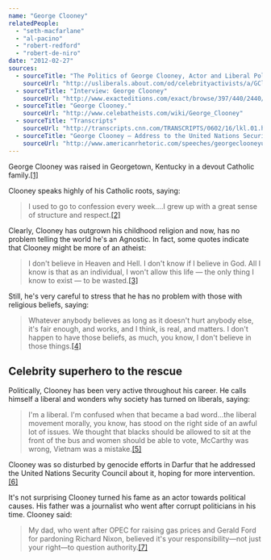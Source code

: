 ```yaml
---
name: "George Clooney"
relatedPeople:
  - "seth-macfarlane"
  - "al-pacino"
  - "robert-redford"
  - "robert-de-niro"
date: "2012-02-27"
sources:
  - sourceTitle: "The Politics of George Clooney, Actor and Liberal Political Activist"
    sourceUrl: "http://usliberals.about.com/od/celebrityactivists/a/GClooney.htm"
  - sourceTitle: "Interview: George Clooney"
    sourceUrl: "http://www.exacteditions.com/exact/browse/397/440/2440/3/16"
  - sourceTitle: "George Clooney."
    sourceUrl: "http://www.celebatheists.com/wiki/George_Clooney"
  - sourceTitle: "Transcripts"
    sourceUrl: "http://transcripts.cnn.com/TRANSCRIPTS/0602/16/lkl.01.html"
  - sourceTitle: "George Clooney – Address to the United Nations Security Council on Darfur"
    sourceUrl: "http://www.americanrhetoric.com/speeches/georgeclooneyunitednations.htm"
---
```


George Clooney was raised in Georgetown, Kentucky in a devout Catholic family.<a class="source-citation" href="#http://usliberals.about.com/od/celebrityactivists/a/GClooney.htm" title="The Politics of George Clooney, Actor and Liberal Political Activist">[1]</a>

Clooney speaks highly of his Catholic roots, saying:

>I used to go to confession every week….I grew up with a great sense of structure and respect.<a class="source-citation" href="#http://www.exacteditions.com/exact/browse/397/440/2440/3/16" title="Interview: George Clooney">[2]</a>

Clearly, Clooney has outgrown his childhood religion and now, has no problem telling the world he's an Agnostic. In fact, some quotes indicate that Clooney might be more of an atheist:

>I don't believe in Heaven and Hell. I don't know if I believe in God. All I know is that as an individual, I won't allow this life — the only thing I know to exist — to be wasted.<a class="source-citation" href="#http://www.celebatheists.com/wiki/George_Clooney" title="George Clooney.">[3]</a>

Still, he's very careful to stress that he has no problem with those with religious beliefs, saying:

>Whatever anybody believes as long as it doesn't hurt anybody else, it's fair enough, and works, and I think, is real, and matters. I don't happen to have those beliefs, as much, you know, I don't believe in those things.<a class="source-citation" href="#http://transcripts.cnn.com/TRANSCRIPTS/0602/16/lkl.01.html" title="Transcripts">[4]</a>

## Celebrity superhero to the rescue

Politically, Clooney has been very active throughout his career. He calls himself a liberal and wonders why society has turned on liberals, saying:

>I'm a liberal. I'm confused when that became a bad word…the liberal movement morally, you know, has stood on the right side of an awful lot of issues. We thought that blacks should be allowed to sit at the front of the bus and women should be able to vote, McCarthy was wrong, Vietnam was a mistake.<a class="source-citation" href="#http://usliberals.about.com/od/celebrityactivists/a/GClooney.htm" title="The Politics of George Clooney, Actor and Liberal Political Activist">[5]</a>

Clooney was so disturbed by genocide efforts in Darfur that he addressed the United Nations Security Council about it, hoping for more intervention.<a class="source-citation" href="#http://www.americanrhetoric.com/speeches/georgeclooneyunitednations.htm" title="George Clooney – Address to the United Nations Security Council on Darfur">[6]</a>

It's not surprising Clooney turned his fame as an actor towards political causes. His father was a journalist who went after corrupt politicians in his time. Clooney said:

>My dad, who went after OPEC for raising gas prices and Gerald Ford for pardoning Richard Nixon, believed it's your responsibility—not just your right—to question authority.<a class="source-citation" href="#http://usliberals.about.com/od/celebrityactivists/a/GClooney.htm" title="The Politics of George Clooney, Actor and Liberal Political Activist">[7]</a>